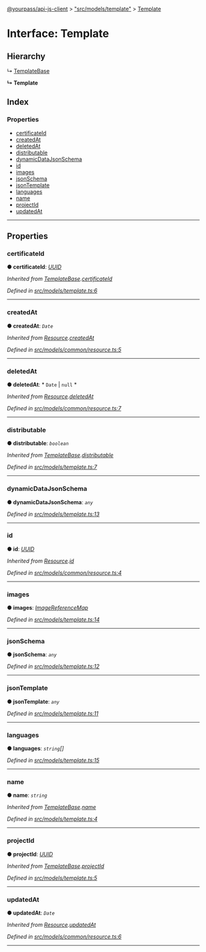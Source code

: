 [@yourpass/api-js-client](../README.md) > ["src/models/template"](../modules/_src_models_template_.md) > [Template](../interfaces/_src_models_template_.template.md)

# Interface: Template

## Hierarchy

↳  [TemplateBase](_src_models_template_.templatebase.md)

**↳ Template**

## Index

### Properties

* [certificateId](_src_models_template_.template.md#certificateid)
* [createdAt](_src_models_template_.template.md#createdat)
* [deletedAt](_src_models_template_.template.md#deletedat)
* [distributable](_src_models_template_.template.md#distributable)
* [dynamicDataJsonSchema](_src_models_template_.template.md#dynamicdatajsonschema)
* [id](_src_models_template_.template.md#id)
* [images](_src_models_template_.template.md#images)
* [jsonSchema](_src_models_template_.template.md#jsonschema)
* [jsonTemplate](_src_models_template_.template.md#jsontemplate)
* [languages](_src_models_template_.template.md#languages)
* [name](_src_models_template_.template.md#name)
* [projectId](_src_models_template_.template.md#projectid)
* [updatedAt](_src_models_template_.template.md#updatedat)

---

## Properties

<a id="certificateid"></a>

###  certificateId

**● certificateId**: *[UUID](../modules/_src_models_common_uuid_.md#uuid)*

*Inherited from [TemplateBase](_src_models_template_.templatebase.md).[certificateId](_src_models_template_.templatebase.md#certificateid)*

*Defined in [src/models/template.ts:6](https://github.com/yourpass/yourpass-api-js-client/blob/b6d366f/src/models/template.ts#L6)*

___
<a id="createdat"></a>

###  createdAt

**● createdAt**: *`Date`*

*Inherited from [Resource](_src_models_common_resource_.resource.md).[createdAt](_src_models_common_resource_.resource.md#createdat)*

*Defined in [src/models/common/resource.ts:5](https://github.com/yourpass/yourpass-api-js-client/blob/b6d366f/src/models/common/resource.ts#L5)*

___
<a id="deletedat"></a>

###  deletedAt

**● deletedAt**: * `Date` &#124; `null`
*

*Inherited from [Resource](_src_models_common_resource_.resource.md).[deletedAt](_src_models_common_resource_.resource.md#deletedat)*

*Defined in [src/models/common/resource.ts:7](https://github.com/yourpass/yourpass-api-js-client/blob/b6d366f/src/models/common/resource.ts#L7)*

___
<a id="distributable"></a>

###  distributable

**● distributable**: *`boolean`*

*Inherited from [TemplateBase](_src_models_template_.templatebase.md).[distributable](_src_models_template_.templatebase.md#distributable)*

*Defined in [src/models/template.ts:7](https://github.com/yourpass/yourpass-api-js-client/blob/b6d366f/src/models/template.ts#L7)*

___
<a id="dynamicdatajsonschema"></a>

###  dynamicDataJsonSchema

**● dynamicDataJsonSchema**: *`any`*

*Defined in [src/models/template.ts:13](https://github.com/yourpass/yourpass-api-js-client/blob/b6d366f/src/models/template.ts#L13)*

___
<a id="id"></a>

###  id

**● id**: *[UUID](../modules/_src_models_common_uuid_.md#uuid)*

*Inherited from [Resource](_src_models_common_resource_.resource.md).[id](_src_models_common_resource_.resource.md#id)*

*Defined in [src/models/common/resource.ts:4](https://github.com/yourpass/yourpass-api-js-client/blob/b6d366f/src/models/common/resource.ts#L4)*

___
<a id="images"></a>

###  images

**● images**: *[ImageReferenceMap](_src_models_image_.imagereferencemap.md)*

*Defined in [src/models/template.ts:14](https://github.com/yourpass/yourpass-api-js-client/blob/b6d366f/src/models/template.ts#L14)*

___
<a id="jsonschema"></a>

###  jsonSchema

**● jsonSchema**: *`any`*

*Defined in [src/models/template.ts:12](https://github.com/yourpass/yourpass-api-js-client/blob/b6d366f/src/models/template.ts#L12)*

___
<a id="jsontemplate"></a>

###  jsonTemplate

**● jsonTemplate**: *`any`*

*Defined in [src/models/template.ts:11](https://github.com/yourpass/yourpass-api-js-client/blob/b6d366f/src/models/template.ts#L11)*

___
<a id="languages"></a>

###  languages

**● languages**: *`string`[]*

*Defined in [src/models/template.ts:15](https://github.com/yourpass/yourpass-api-js-client/blob/b6d366f/src/models/template.ts#L15)*

___
<a id="name"></a>

###  name

**● name**: *`string`*

*Inherited from [TemplateBase](_src_models_template_.templatebase.md).[name](_src_models_template_.templatebase.md#name)*

*Defined in [src/models/template.ts:4](https://github.com/yourpass/yourpass-api-js-client/blob/b6d366f/src/models/template.ts#L4)*

___
<a id="projectid"></a>

###  projectId

**● projectId**: *[UUID](../modules/_src_models_common_uuid_.md#uuid)*

*Inherited from [TemplateBase](_src_models_template_.templatebase.md).[projectId](_src_models_template_.templatebase.md#projectid)*

*Defined in [src/models/template.ts:5](https://github.com/yourpass/yourpass-api-js-client/blob/b6d366f/src/models/template.ts#L5)*

___
<a id="updatedat"></a>

###  updatedAt

**● updatedAt**: *`Date`*

*Inherited from [Resource](_src_models_common_resource_.resource.md).[updatedAt](_src_models_common_resource_.resource.md#updatedat)*

*Defined in [src/models/common/resource.ts:6](https://github.com/yourpass/yourpass-api-js-client/blob/b6d366f/src/models/common/resource.ts#L6)*

___

